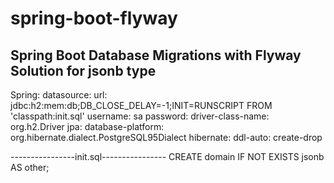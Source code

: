 # spring-boot-flyway
 Spring Boot Database Migrations with Flyway
 Solution for jsonb type
 -----------------------
 Spring:
  datasource:
    url: jdbc:h2:mem:db;DB_CLOSE_DELAY=-1;INIT=RUNSCRIPT FROM 'classpath:init.sql'
    username: sa
    password:
    driver-class-name: org.h2.Driver
  jpa:
    database-platform: org.hibernate.dialect.PostgreSQL95Dialect
    hibernate:
      ddl-auto: create-drop
	  
----------------init.sql----------------
CREATE domain IF NOT EXISTS jsonb AS other;	  
